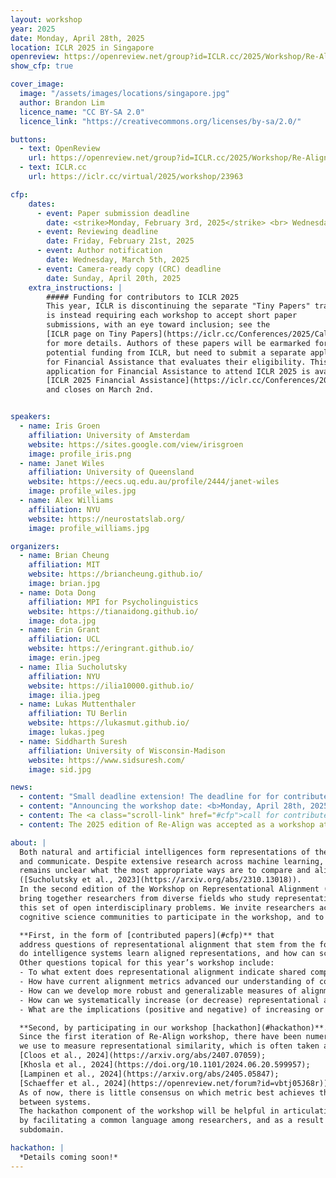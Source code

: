 ```yaml
---
layout: workshop
year: 2025
date: Monday, April 28th, 2025
location: ICLR 2025 in Singapore
openreview: https://openreview.net/group?id=ICLR.cc/2025/Workshop/Re-Align
show_cfp: true

cover_image:
  image: "/assets/images/locations/singapore.jpg"
  author: Brandon Lim
  licence_name: "CC BY-SA 2.0"
  licence_link: "https://creativecommons.org/licenses/by-sa/2.0/"

buttons:
  - text: OpenReview
    url: https://openreview.net/group?id=ICLR.cc/2025/Workshop/Re-Align
  - text: ICLR.cc
    url: https://iclr.cc/virtual/2025/workshop/23963

cfp:
    dates:
      - event: Paper submission deadline
        date: <strike>Monday, February 3rd, 2025</strike> <br> Wednesday, February 5th, 2025
      - event: Reviewing deadline
        date: Friday, February 21st, 2025
      - event: Author notification
        date: Wednesday, March 5th, 2025
      - event: Camera-ready copy (CRC) deadline
        date: Sunday, April 20th, 2025
    extra_instructions: |
        ##### Funding for contributors to ICLR 2025
        This year, ICLR is discontinuing the separate "Tiny Papers" track, and 
        is instead requiring each workshop to accept short paper 
        submissions, with an eye toward inclusion; see the
        [ICLR page on Tiny Papers](https://iclr.cc/Conferences/2025/CallForTinyPapers) 
        for more details. Authors of these papers will be earmarked for 
        potential funding from ICLR, but need to submit a separate application 
        for Financial Assistance that evaluates their eligibility. This 
        application for Financial Assistance to attend ICLR 2025 is available at
        [ICLR 2025 Financial Assistance](https://iclr.cc/Conferences/2025/FinancialAssistance),
        and closes on March 2nd.


speakers:
  - name: Iris Groen
    affiliation: University of Amsterdam
    website: https://sites.google.com/view/irisgroen
    image: profile_iris.png
  - name: Janet Wiles
    affiliation: University of Queensland
    website: https://eecs.uq.edu.au/profile/2444/janet-wiles
    image: profile_wiles.jpg
  - name: Alex Williams
    affiliation: NYU
    website: https://neurostatslab.org/
    image: profile_williams.jpg

organizers:
  - name: Brian Cheung
    affiliation: MIT
    website: https://briancheung.github.io/
    image: brian.jpg
  - name: Dota Dong
    affiliation: MPI for Psycholinguistics
    website: https://tianaidong.github.io/
    image: dota.jpg
  - name: Erin Grant
    affiliation: UCL
    website: https://eringrant.github.io/
    image: erin.jpeg
  - name: Ilia Sucholutsky
    affiliation: NYU
    website: https://ilia10000.github.io/
    image: ilia.jpeg
  - name: Lukas Muttenthaler
    affiliation: TU Berlin
    website: https://lukasmut.github.io/
    image: lukas.jpeg
  - name: Siddharth Suresh
    affiliation: University of Wisconsin-Madison
    website: https://www.sidsuresh.com/
    image: sid.jpg

news:
  - content: "Small deadline extension! The deadline for for contributed papers is now <b>Wednesday, February 5th, 2025</b>."
  - content: "Announcing the workshop date: <b>Monday, April 28th, 2025</b> (Day 2 of the ICLR Workshops)!"
  - content: The <a class="scroll-link" href="#cfp">call for contributed papers</a> at Re-Align 2025 is now live!
  - content: The 2025 edition of Re-Align was accepted as a workshop at <a class="https://iclr.cc/Conferences/2025/">ICLR 2025</a>!

about: |
  Both natural and artificial intelligences form representations of the world that they use to reason, make decisions,
  and communicate. Despite extensive research across machine learning, neuroscience, and cognitive science, it
  remains unclear what the most appropriate ways are to compare and align the representations of intelligent systems
  ([Sucholutsky et al., 2023](https://arxiv.org/abs/2310.13018)). 
  In the second edition of the Workshop on Representational Alignment (Re-Align), we
  bring together researchers from diverse fields who study representational alignment to make concrete progress on
  this set of open interdisciplinary problems. We invite researchers across the machine learning, neuroscience, and
  cognitive science communities to participate in the workshop, and to contribute to the workshop in two ways:

  **First, in the form of [contributed papers](#cfp)** that
  address questions of representational alignment that stem from the following central theme: When and why 
  do intelligence systems learn aligned representations, and how can scientists and engineers intervene on this alignment? 
  Other questions topical for this year’s workshop include:
  - To what extent does representational alignment indicate shared computational strategies among biological and artificial systems?
  - How have current alignment metrics advanced our understanding of computation, and what measurement approaches should we explore next?
  - How can we develop more robust and generalizable measures of alignment that work across different domains and types of representations?
  - How can we systematically increase (or decrease) representational alignment among biological and artificial systems?
  - What are the implications (positive and negative) of increasing or decreasing representational alignment between systems, on behavioral alignment, value alignment, and beyond?

  **Second, by participating in our workshop [hackathon](#hackathon)**.
  Since the first iteration of Re-Align workshop, there have been numerous debates around the metrics that
  we use to measure representational similarity, which is often taken as a measure of representational alignment (e.g.,
  [Cloos et al., 2024](https://arxiv.org/abs/2407.07059); 
  [Khosla et al., 2024](https://doi.org/10.1101/2024.06.20.599957); 
  [Lampinen et al., 2024](https://arxiv.org/abs/2405.05847); 
  [Schaeffer et al., 2024](https://openreview.net/forum?id=vbtj05J68r)). 
  As of now, there is little consensus on which metric best achieves the goal of identifying similarity
  between systems.
  The hackathon component of the workshop will be helpful in articulating the consequences of these methodologies
  by facilitating a common language among researchers, and as a result increase the reproducibility of research in this
  subdomain.

hackathon: |
  *Details coming soon!*
---
```

